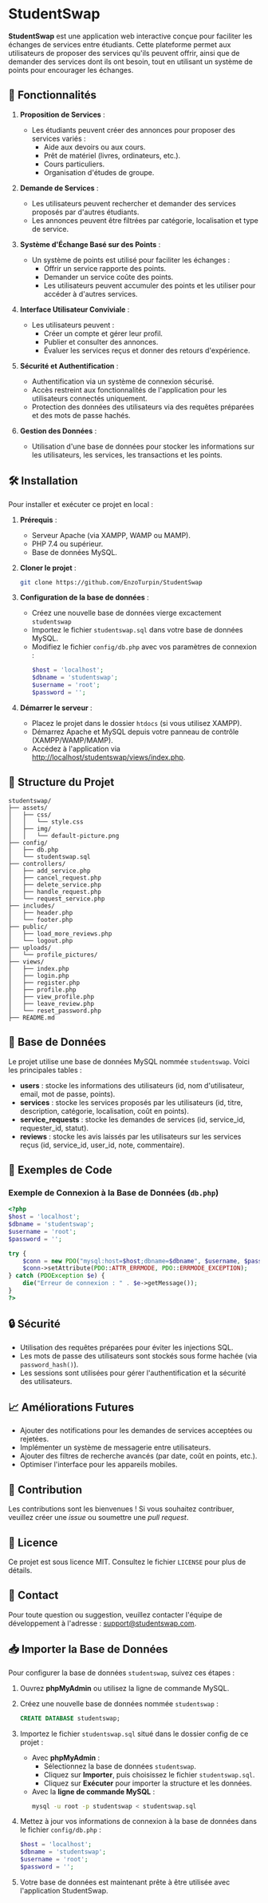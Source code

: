 # StudentSwap

**StudentSwap** est une application web interactive conçue pour faciliter les échanges de services entre étudiants. Cette plateforme permet aux utilisateurs de proposer des services qu'ils peuvent offrir, ainsi que de demander des services dont ils ont besoin, tout en utilisant un système de points pour encourager les échanges.

## 🌟 Fonctionnalités

1. **Proposition de Services** :

   - Les étudiants peuvent créer des annonces pour proposer des services variés :
     - Aide aux devoirs ou aux cours.
     - Prêt de matériel (livres, ordinateurs, etc.).
     - Cours particuliers.
     - Organisation d'études de groupe.

2. **Demande de Services** :

   - Les utilisateurs peuvent rechercher et demander des services proposés par d'autres étudiants.
   - Les annonces peuvent être filtrées par catégorie, localisation et type de service.

3. **Système d'Échange Basé sur des Points** :

   - Un système de points est utilisé pour faciliter les échanges :
     - Offrir un service rapporte des points.
     - Demander un service coûte des points.
     - Les utilisateurs peuvent accumuler des points et les utiliser pour accéder à d'autres services.

4. **Interface Utilisateur Conviviale** :

   - Les utilisateurs peuvent :
     - Créer un compte et gérer leur profil.
     - Publier et consulter des annonces.
     - Évaluer les services reçus et donner des retours d'expérience.

5. **Sécurité et Authentification** :

   - Authentification via un système de connexion sécurisé.
   - Accès restreint aux fonctionnalités de l'application pour les utilisateurs connectés uniquement.
   - Protection des données des utilisateurs via des requêtes préparées et des mots de passe hachés.

6. **Gestion des Données** :
   - Utilisation d'une base de données pour stocker les informations sur les utilisateurs, les services, les transactions et les points.

## 🛠️ Installation

Pour installer et exécuter ce projet en local :

1. **Prérequis** :

   - Serveur Apache (via XAMPP, WAMP ou MAMP).
   - PHP 7.4 ou supérieur.
   - Base de données MySQL.

2. **Cloner le projet** :

   ```bash
   git clone https://github.com/EnzoTurpin/StudentSwap
   ```

3. **Configuration de la base de données** :

   - Créez une nouvelle base de données vierge excactement `studentswap`
   - Importez le fichier `studentswap.sql` dans votre base de données MySQL.
   - Modifiez le fichier `config/db.php` avec vos paramètres de connexion :
     ```php
     $host = 'localhost';
     $dbname = 'studentswap';
     $username = 'root';
     $password = '';
     ```

4. **Démarrer le serveur** :
   - Placez le projet dans le dossier `htdocs` (si vous utilisez XAMPP).
   - Démarrez Apache et MySQL depuis votre panneau de contrôle (XAMPP/WAMP/MAMP).
   - Accédez à l'application via [http://localhost/studentswap/views/index.php](http://localhost/studentswap/views/index.php).

## 📂 Structure du Projet

```plaintext
studentswap/
├── assets/
│   ├── css/
│   │   └── style.css
│   ├── img/
│   │   └── default-picture.png
├── config/
│   ├── db.php
│   └── studentswap.sql
├── controllers/
│   ├── add_service.php
│   ├── cancel_request.php
│   ├── delete_service.php
│   ├── handle_request.php
│   └── request_service.php
├── includes/
│   ├── header.php
│   └── footer.php
├── public/
│   ├── load_more_reviews.php
│   └── logout.php
├── uploads/
│   └── profile_pictures/
├── views/
│   ├── index.php
│   ├── login.php
│   ├── register.php
│   ├── profile.php
│   ├── view_profile.php
│   ├── leave_review.php
│   └── reset_password.php
├── README.md
```

## 💾 Base de Données

Le projet utilise une base de données MySQL nommée `studentswap`. Voici les principales tables :

- **users** : stocke les informations des utilisateurs (id, nom d'utilisateur, email, mot de passe, points).
- **services** : stocke les services proposés par les utilisateurs (id, titre, description, catégorie, localisation, coût en points).
- **service_requests** : stocke les demandes de services (id, service_id, requester_id, statut).
- **reviews** : stocke les avis laissés par les utilisateurs sur les services reçus (id, service_id, user_id, note, commentaire).

## 📄 Exemples de Code

### Exemple de Connexion à la Base de Données (`db.php`)

```php
<?php
$host = 'localhost';
$dbname = 'studentswap';
$username = 'root';
$password = '';

try {
    $conn = new PDO("mysql:host=$host;dbname=$dbname", $username, $password);
    $conn->setAttribute(PDO::ATTR_ERRMODE, PDO::ERRMODE_EXCEPTION);
} catch (PDOException $e) {
    die("Erreur de connexion : " . $e->getMessage());
}
?>
```

## 🔒 Sécurité

- Utilisation des requêtes préparées pour éviter les injections SQL.
- Les mots de passe des utilisateurs sont stockés sous forme hachée (via `password_hash()`).
- Les sessions sont utilisées pour gérer l'authentification et la sécurité des utilisateurs.

## 📈 Améliorations Futures

- Ajouter des notifications pour les demandes de services acceptées ou rejetées.
- Implémenter un système de messagerie entre utilisateurs.
- Ajouter des filtres de recherche avancés (par date, coût en points, etc.).
- Optimiser l'interface pour les appareils mobiles.

## 🤝 Contribution

Les contributions sont les bienvenues ! Si vous souhaitez contribuer, veuillez créer une _issue_ ou soumettre une _pull request_.

## 📝 Licence

Ce projet est sous licence MIT. Consultez le fichier `LICENSE` pour plus de détails.

## 📧 Contact

Pour toute question ou suggestion, veuillez contacter l'équipe de développement à l'adresse : support@studentswap.com.

## 📥 Importer la Base de Données

Pour configurer la base de données `studentswap`, suivez ces étapes :

1. Ouvrez **phpMyAdmin** ou utilisez la ligne de commande MySQL.
2. Créez une nouvelle base de données nommée `studentswap` :

   ```sql
   CREATE DATABASE studentswap;
   ```

3. Importez le fichier `studentswap.sql` situé dans le dossier config de ce projet :

   - Avec **phpMyAdmin** :
     - Sélectionnez la base de données `studentswap`.
     - Cliquez sur **Importer**, puis choisissez le fichier `studentswap.sql`.
     - Cliquez sur **Exécuter** pour importer la structure et les données.
   - Avec la **ligne de commande MySQL** :
     ```bash
     mysql -u root -p studentswap < studentswap.sql
     ```

4. Mettez à jour vos informations de connexion à la base de données dans le fichier `config/db.php` :

   ```php
   $host = 'localhost';
   $dbname = 'studentswap';
   $username = 'root';
   $password = '';
   ```

5. Votre base de données est maintenant prête à être utilisée avec l'application StudentSwap.
